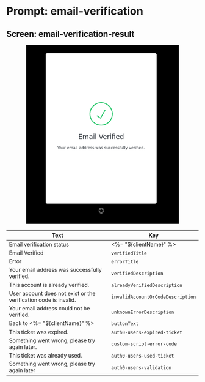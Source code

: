 # Prompt: email-verification

## Screen: email-verification-result

<p style="text-align: center;">
  <img alt="email-verification-result reference screenshot" class="ul-prompt-screenshot" data-ul-prompt="email-verification-result" src="/media/articles/universal-login/text-customization/email-verification-result.png" style="width: 400px;"/>
</p>

|Text|Key|
|----------|----------|
|Email verification status | <%= "${clientName}" %>|`pageTitle`|
|Email Verified|`verifiedTitle`|
|Error|`errorTitle`|
|Your email address was successfully verified.|`verifiedDescription`|
|This account is already verified.|`alreadyVerifiedDescription`|
|User account does not exist or the verification code is invalid.|`invalidAccountOrCodeDescription`|
|Your email address could not be verified.|`unknownErrorDescription`|
|Back to <%= "${clientName}" %>|`buttonText`|
|This ticket was expired.|`auth0-users-expired-ticket`|
|Something went wrong, please try again later.|`custom-script-error-code`|
|This ticket was already used.|`auth0-users-used-ticket`|
|Something went wrong, please try again later|`auth0-users-validation`|
